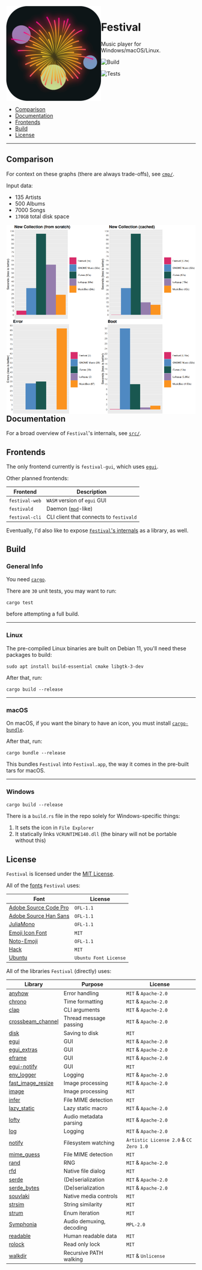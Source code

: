 <img src="assets/images/icon/512.png" align="left" width="50%"/>

# Festival
Music player for Windows/macOS/Linux.

![Build](https://github.com/hinto-janai/festival/actions/workflows/build.yml/badge.svg)

![Tests](https://github.com/hinto-janai/festival/actions/workflows/tests.yml/badge.svg)

<br clear="left"/>

* [Comparison](#Comparison)
* [Documentation](#Documentation)
* [Frontends](#Frontends)
* [Build](#Build)
* [License](#License)

---

## Comparison
For context on these graphs (there are always trade-offs), see [`cmp/`](https://github.com/hinto-janai/festival/cmp).

Input data:

- 135 Artists
- 500 Albums
- 7000 Songs
- `170GB` total disk space

<img src="assets/images/cmp/scratch.png" align="left" width="50%"/>
<img src="assets/images/cmp/cache.png" align="right" width="50%"/>

<img src="assets/images/cmp/error.png" align="left" width="50%"/>
<img src="assets/images/cmp/boot.png" align="right" width="50%"/>

## Documentation
For a broad overview of `Festival`'s internals, see [`src/`](https://github.com/hinto-janai/festival/src).

## Frontends
The only frontend currently is `festival-gui`, which uses [`egui`](https://github.com/emilk/egui).

Other planned frontends:

| Frontend                    | Description |
|-----------------------------|-------------|
| `festival-web`              | `WASM` version of `egui` GUI
| `festivald`                 | Daemon ([`mpd`](https://github.com/MusicPlayerDaemon/MPD)-like)
| `festival-cli`              | CLI client that connects to `festivald`

Eventually, I'd also like to expose [`Festival`'s internals](https://github.com/hinto-janai/festival/src) as a library, as well.

## Build
### General Info
You need [`cargo`](https://www.rust-lang.org/learn/get-started).

There are `30` unit tests, you may want to run:
```
cargo test
```
before attempting a full build.

---

### Linux
The pre-compiled Linux binaries are built on Debian 11, you'll need these packages to build:
```
sudo apt install build-essential cmake libgtk-3-dev
```

After that, run:
```
cargo build --release
```

---

### macOS
On macOS, if you want the binary to have an icon, you must install [`cargo-bundle`](https://github.com/burtonageo/cargo-bundle).

After that, run:
```
cargo bundle --release
```
This bundles `Festival` into `Festival.app`, the way it comes in the pre-built tars for macOS.

---

### Windows
```
cargo build --release
```

There is a `build.rs` file in the repo solely for Windows-specific things:

1. It sets the icon in `File Explorer`
2. It statically links `VCRUNTIME140.dll` (the binary will not be portable without this)

## License
`Festival` is licensed under the [MIT License](https://github.com/hinto-janai/festival/LICENSE).

All of the [fonts](https://github.com/hinto-janai/festival/assets/fonts) `Festival` uses:

| Font                                                                    | License |
|-------------------------------------------------------------------------|---------|
| [Adobe Source Code Pro](https://github.com/adobe-fonts/source-code-pro) | `OFL-1.1`
| [Adobe Source Han Sans](https://github.com/adobe-fonts/source-han-sans) | `OFL-1.1`
| [JuliaMono](https://github.com/cormullion/juliamono)                    | `OFL-1.1`
| [Emoji Icon Font](https://github.com/jslegers/emoji-icon-font)          | `MIT`
| [Noto-Emoji](https://github.com/googlefonts/noto-emoji)                 | `OFL-1.1`
| [Hack](https://github.com/source-foundry/Hack)                          | `MIT`
| [Ubuntu](https://github.com/daltonmaag/ubuntu)                          | `Ubuntu Font License`

All of the libraries `Festival` (directly) uses:

| Library | Purpose | License |
|---------|---------|---------|
| [anyhow](https://github.com/dtolnay/anyhow)                        | Error handling           | `MIT` & `Apache-2.0`
| [chrono](https://github.com/chronotope/chrono)                     | Time formatting          | `MIT` & `Apache-2.0`
| [clap](https://github.com/clap-rs/clap)                            | CLI arguments            | `MIT` & `Apache-2.0`
| [crossbeam_channel](https://github.com/crossbeam-rs/crossbeam)     | Thread message passing   | `MIT` & `Apache-2.0`
| [disk](https://github.com/hinto-janai/disk)                        | Saving to disk           | `MIT`
| [egui](https://github.com/emilk/egui)                              | GUI                      | `MIT` & `Apache-2.0`
| [egui_extras](https://github.com/emilk/egui/crates/egui_extras)    | GUI                      | `MIT` & `Apache-2.0`
| [eframe](https://github.com/emilk/egui/crates/eframe)              | GUI                      | `MIT` & `Apache-2.0`
| [egui-notify](https://github.com/ItsEthra/egui-notify)             | GUI                      | `MIT`
| [env_logger](https://github.com/rust-cli/env_logger)               | Logging                  | `MIT` & `Apache-2.0`
| [fast_image_resize](https://github.com/cykooz/fast_image_resize)   | Image processing         | `MIT` & `Apache-2.0`
| [image](https://github.com/image-rs/image)                         | Image processing         | `MIT`
| [infer](https://github.com/bojand/infer)                           | File MIME detection      | `MIT`
| [lazy_static](https://github.com/rust-lang-nursery/lazy-static.rs) | Lazy static macro        | `MIT` & `Apache-2.0`
| [lofty](https://github.com/Serial-ATA/lofty-rs)                    | Audio metadata parsing   | `MIT` & `Apache-2.0`
| [log](https://github.com/rust-lang/log)                            | Logging                  | `MIT` & `Apache-2.0`
| [notify](https://github.com/notify-rs/notify)                      | Filesystem watching      | `Artistic License 2.0` & `CC Zero 1.0`
| [mime_guess](https://github.com/abonander/mime_guess)              | File MIME detection      | `MIT`
| [rand](https://github.com/rust-random/rand)                        | RNG                      | `MIT` & `Apache-2.0`
| [rfd](https://github.com/PolyMeilex/rfd)                           | Native file dialog       | `MIT`
| [serde](https://github.com/serde-rs/serde)                         | (De)serialization        | `MIT` & `Apache-2.0`
| [serde_bytes](https://github.com/serde-rs/bytes)                   | (De)serialization        | `MIT` & `Apache-2.0`
| [souvlaki](https://github.com/Sinono3/souvlaki)                    | Native media controls    | `MIT`
| [strsim](https://github.com/dguo/strsim-rs)                        | String similarity        | `MIT`
| [strum](https://github.com/Peternator7/strum)                      | Enum iteration           | `MIT`
| [Symphonia](https://github.com/pdeljanov/Symphonia)                | Audio demuxing, decoding | `MPL-2.0`
| [readable](https://github.com/hinto-janai/readable)                | Human readable data      | `MIT`
| [rolock](https://github.com/hinto-janai/rolock)                    | Read only lock           | `MIT`
| [walkdir](https://github.com/BurntSushi/walkdir)                   | Recursive PATH walking   | `MIT` & `Unlicense` 
